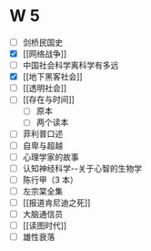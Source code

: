 # W 5
- [ ] 剑桥民国史
- [x] [[网络战争]]
- [ ] 中国社会科学离科学有多远
- [x] [[地下黑客社会]]
- [ ] [[透明社会]]
- [ ] [[存在与时间]]
	- [ ] 原本
	- [ ] 两个读本
- [ ] 菲利普口述
- [ ] 自卑与超越
- [ ] 心理学家的故事 
- [ ] 认知神经科学--关于心智的生物学
- [ ] 陈行甲（3 本）
- [ ] 左宗棠全集
- [ ] [[报道肯尼迪之死]]
- [ ] 大脑通信员
- [ ] [[读图时代]]
- [ ] 雄性衰落